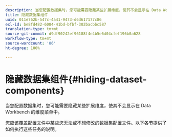 ```yaml
---
description: 当您配置数据集时，您可能需要隐藏某些扩展维度，使其不会显示在 Data Workbench 的维度菜单中。
title: 隐藏数据集组件
uuid: 011e762b-547c-4a41-9473-d6d617177c86
exl-id: be8fd482-6084-41bd-bfbf-302bacbbc587
translation-type: tm+mt
source-git-commit: d9df90242ef96188f4e4b5e6d04cfef196b0a628
workflow-type: tm+mt
source-wordcount: '86'
ht-degree: 100%

---
```


# 隐藏数据集组件{#hiding-dataset-components}

当您配置数据集时，您可能需要隐藏某些扩展维度，使其不会显示在 Data Workbench 的维度菜单中。

您应该覆盖配置文件中某些您无法或不想修改的数据集配置文件。以下各节提供了如何执行这些任务的说明。
